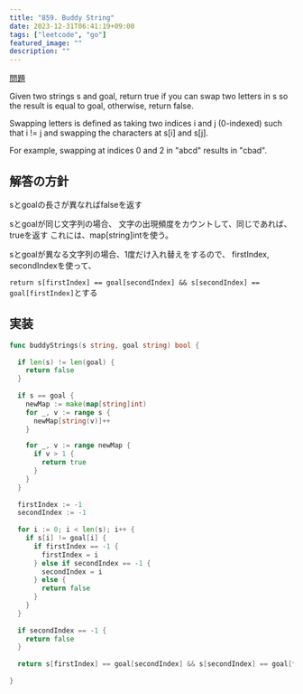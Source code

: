 ```yaml
---
title: "859. Buddy String"
date: 2023-12-31T06:41:19+09:00
tags: ["leetcode", "go"]
featured_image: ""
description: ""
---
```


[問題](https://leetcode.com/problems/buddy-strings/)  

Given two strings s and goal, return true if you can swap two letters in s so the result is equal to goal, otherwise, return false.

Swapping letters is defined as taking two indices i and j (0-indexed) such that i != j and swapping the characters at s[i] and s[j].

For example, swapping at indices 0 and 2 in "abcd" results in "cbad".

## 解答の方針

sとgoalの長さが異なればfalseを返す

sとgoalが同じ文字列の場合、
文字の出現頻度をカウントして、同じであれば、trueを返す
これには、map[string]intを使う。  


sとgoalが異なる文字列の場合、1度だけ入れ替えをするので、
firstIndex, secondIndexを使って、

`return s[firstIndex] == goal[secondIndex] && s[secondIndex] == goal[firstIndex]`とする

## 実装

```go
func buddyStrings(s string, goal string) bool {
  
  if len(s) != len(goal) {
    return false
  }
  
  if s == goal {
    newMap := make(map[string]int)
    for _, v := range s {
      newMap[string(v)]++
    }

    for _, v := range newMap {
      if v > 1 {
        return true
      }
    }
  }
  
  firstIndex := -1
  secondIndex := -1
  
  for i := 0; i < len(s); i++ {
    if s[i] != goal[i] {
      if firstIndex == -1 {
        firstIndex = i
      } else if secondIndex == -1 {
        secondIndex = i
      } else {
        return false
      }
    }
  }
  
  if secondIndex == -1 {
    return false
  }
  
  return s[firstIndex] == goal[secondIndex] && s[secondIndex] == goal[firstIndex]
  
}

```

